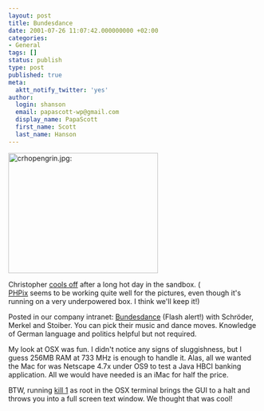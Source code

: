 ```yaml
---
layout: post
title: Bundesdance
date: 2001-07-26 11:07:42.000000000 +02:00
categories:
- General
tags: []
status: publish
type: post
published: true
meta:
  aktt_notify_twitter: 'yes'
author:
  login: shanson
  email: papascott-wp@gmail.com
  display_name: PapaScott
  first_name: Scott
  last_name: Hanson
---
```

<p><img src="https://www.papascott.de/wordpress/wp-content/uploads/2001/07/crhopengrin.jpg" height="241" width="300" border="0" alt="crhopengrin.jpg: " /></p>
<p>Christopher <a href="http://shcon.com/index.php?album=07_2001%2F20010726&dispsize=512&start=0">cools off</a> after a long hot day in the sandbox. (<br />
<a href="http://phpix2.sourceforge.net/">PHPix</a> seems to be working quite well for the pictures, even though it's running on a very underpowered box. I think we'll keep it!)</p>
<p>Posted in our company intranet: <a href="http://www.sueddeutsche.de/sz/kultur/bundesdance/start.html">Bundesdance</a> (Flash alert!) with Schröder, Merkel and Stoiber. You can pick their music and dance moves. Knowledge of German language and politics helpful but not required. </p>
<p>My look at OSX was fun. I didn't notice any signs of sluggishness, but I guess 256MB RAM at 733 MHz is enough to handle it. Alas, all we wanted the Mac for was Netscape 4.7x under OS9 to test a Java HBCI banking application. All we would have needed is an iMac for half the price.</p>
<p>BTW, running <a href="http://shanson.editthispage.com/">kill 1</a> as root in the OSX terminal brings the GUI to a halt and throws you into a full screen text window. We thought that was cool!</p>
